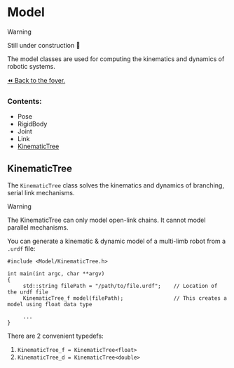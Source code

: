 # Model

>[!WARNING]
> Still under construction :construction:

The model classes are used for computing the kinematics and dynamics of robotic systems.

[:rewind: Back to the foyer.](../README.md)

### Contents:
- Pose
- RigidBody
- Joint
- Link
- [KinematicTree](#kinematictree)

## KinematicTree

The `KinematicTree` class solves the kinematics and dynamics of branching, serial link mechanisms.

>[!WARNING]
> The KinematicTree can only model open-link chains. It cannot model parallel mechanisms.

You can generate a kinematic & dynamic model of a multi-limb robot from a `.urdf` file:

```
#include <Model/KinematicTree.h>

int main(int argc, char **argv)
{
     std::string filePath = "/path/to/file.urdf";    // Location of the urdf file
     KinematicTree_f model(filePath);                // This creates a model using float data type

     ...
}
```
There are 2 convenient typedefs:
1. `KinematicTree_f = KinematicTree<float>`
2. `KinematicTree_d = KinematicTree<double>`
